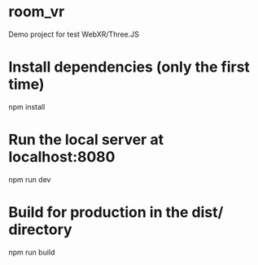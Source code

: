# room_vr
Demo project for test WebXR/Three.JS



# Install dependencies (only the first time)
npm install

# Run the local server at localhost:8080
npm run dev

# Build for production in the dist/ directory
npm run build
